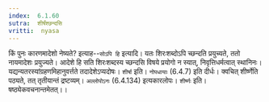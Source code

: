 ```yaml
---
index:  6.1.60
sutra:  शीर्षंश्छन्दसि
vritti:  nyasa
---
```


किं पुनः कारणमादेशो नेष्यते? इत्याह--`सोऽपि हि` इत्यादि। यतः शिरःशब्दोऽपि च्छन्दति प्रयुच्यते, ततो नायमादेशः प्रयुज्यते। आदेशे हि सति शिरःशब्दस्य च्छन्दसि विषये प्रयोगो न स्यात्, निवृत्तिधर्मत्वात् स्थानिनः। यद्यन्यतरस्यांग्रहणमिहानुवर्त्तते तदादेशेऽप्यदोषः। `शीर्षा` इति। `नोपधायाः` (6.4.7) इति दीर्धः। क्वचित् शीर्ष्णेति पठ्यते, तत् तृतीयान्तं द्रष्टव्यम्। `अल्लोपोऽनः` (6.4.134) इत्यकारलोपः। `शीर्ष्णः` इति। षष्ठ्येकवचनान्तमेतत्।।


